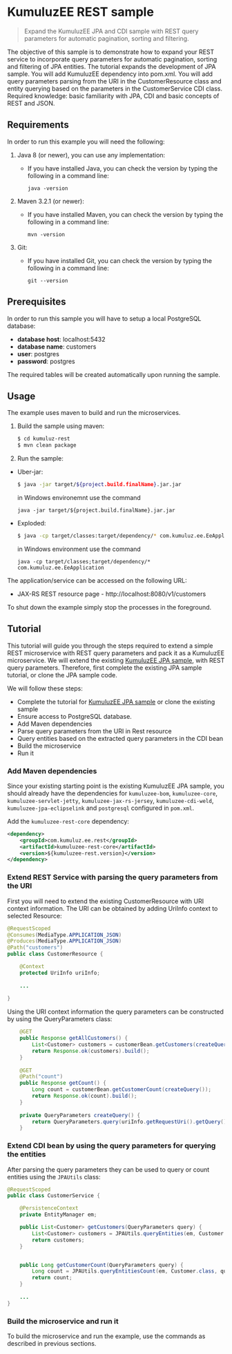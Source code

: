 # KumuluzEE REST sample

> Expand the KumuluzEE JPA and CDI sample with REST query parameters for automatic pagination, sorting and filtering.

The objective of this sample is to demonstrate how to expand your REST service to incorporate query parameters for automatic pagination, sorting and filtering of JPA entities. The tutorial expands the development of JPA sample. You will add KumuluzEE dependency into pom.xml. You will add query parameters parsing from the URI in the CustomerResource class and entity querying based on the parameters in the CustomerService CDI class. Required knowledge: basic familiarity with JPA, CDI and basic concepts of REST and JSON.

## Requirements

In order to run this example you will need the following:

1. Java 8 (or newer), you can use any implementation:
    * If you have installed Java, you can check the version by typing the following in a command line:
        
        ```
        java -version
        ```

2. Maven 3.2.1 (or newer):
    * If you have installed Maven, you can check the version by typing the following in a command line:
        
        ```
        mvn -version
        ```
3. Git:
    * If you have installed Git, you can check the version by typing the following in a command line:
    
        ```
        git --version
        ```
    

## Prerequisites

In order to run this sample you will have to setup a local PostgreSQL database:
- __database host__: localhost:5432
- __database name__: customers
- __user__: postgres
- __password__: postgres

The required tables will be created automatically upon running the sample.

## Usage

The example uses maven to build and run the microservices.

1. Build the sample using maven:

    ```bash
    $ cd kumuluz-rest
    $ mvn clean package
    ```

2. Run the sample:
* Uber-jar:

    ```bash
    $ java -jar target/${project.build.finalName}.jar.jar
    ```
    
    in Windows environemnt use the command
    ```batch
    java -jar target/${project.build.finalName}.jar.jar
    ```

* Exploded:

    ```bash
    $ java -cp target/classes:target/dependency/* com.kumuluz.ee.EeApplication
    ```
    
    in Windows environment use the command
    ```batch
    java -cp target/classes;target/dependency/* com.kumuluz.ee.EeApplication
    ```
    
    
The application/service can be accessed on the following URL:
* JAX-RS REST resource page - http://localhost:8080/v1/customers

To shut down the example simply stop the processes in the foreground.

## Tutorial
This tutorial will guide you through the steps required to extend a simple REST microservice with REST query 
parameters and pack it as a KumuluzEE microservice. We will extend the existing [KumuluzEE JPA sample](https://github.com/kumuluz/kumuluzee-samples/tree/master/jpa), with REST query parameters. Therefore, first complete the existing 
JPA sample tutorial, or clone the JPA sample code.

We will follow these steps:
* Complete the tutorial for [KumuluzEE JPA sample](https://github.com/kumuluz/kumuluzee-samples/tree/master/jpa) or clone the existing sample
* Ensure access to PostgreSQL database.
* Add Maven dependencies
* Parse query parameters from the URI in Rest resource
* Query entities based on the extracted query parameters in the CDI bean
* Build the microservice
* Run it

### Add Maven dependencies

Since your existing starting point is the existing KumuluzEE JPA sample, you should already have the dependencies for `kumuluzee-bom`, `kumuluzee-core`, `kumuluzee-servlet-jetty`, `kumuluzee-jax-rs-jersey`, `kumuluzee-cdi-weld`, `kumuluzee-jpa-eclipselink` and `postgresql` configured in `pom.xml`.

Add the `kumuluzee-rest-core` dependency:
```xml
<dependency>
    <groupId>com.kumuluz.ee.rest</groupId>
    <artifactId>kumuluzee-rest-core</artifactId>
    <version>${kumuluzee-rest.version}</version>
</dependency>
```

### Extend REST Service with parsing the query parameters from the URI

First you will need to extend the existing CustomerResource with URI context information. The URI can be obtained by adding UriInfo context to selected Resource:

```java
@RequestScoped
@Consumes(MediaType.APPLICATION_JSON)
@Produces(MediaType.APPLICATION_JSON)
@Path("customers")
public class CustomerResource {

    @Context
    protected UriInfo uriInfo;
    
    ...
    
}
```

Using the URI context information the query parameters can be constructed by using the QueryParameters class:

```java
    @GET
    public Response getAllCustomers() {
        List<Customer> customers = customerBean.getCustomers(createQuery());
        return Response.ok(customers).build();
    }
    
    @GET
    @Path("count")
    public Response getCount() {
        Long count = customerBean.getCustomerCount(createQuery());
        return Response.ok(count).build();
    }
    
    private QueryParameters createQuery() {
        return QueryParameters.query(uriInfo.getRequestUri().getQuery()).defaultOffset(0).defaultLimit(10).build();
    }
```

### Extend CDI bean by using the query parameters for querying the entities

After parsing the query parameters they can be used to query or count entities using the `JPAUtils` class:
```java
@RequestScoped
public class CustomerService {

    @PersistenceContext
    private EntityManager em;

    public List<Customer> getCustomers(QueryParameters query) {
        List<Customer> customers = JPAUtils.queryEntities(em, Customer.class, query);
        return customers;
    }


    public Long getCustomerCount(QueryParameters query) {
        Long count = JPAUtils.queryEntitiesCount(em, Customer.class, query);
        return count;
    }
    
    ...
}
```

### Build the microservice and run it

To build the microservice and run the example, use the commands as described in previous sections.
